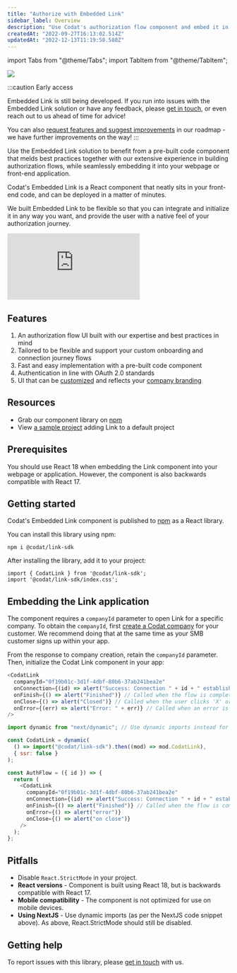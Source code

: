 ```yaml
---
title: "Authorize with Embedded Link"
sidebar_label: Overview
description: "Use Codat's authorization flow component and embed it in your application"
createdAt: "2022-09-27T16:13:02.514Z"
updatedAt: "2022-12-13T11:19:58.588Z"
---
```


import Tabs from "@theme/Tabs";
import TabItem from "@theme/TabItem";

<Head>
  <meta property="og:image" content="/img/link/0014-embedded-link-demo.png"/>
</Head>

![](/img/link/0014-embedded-link-demo.png)

:::caution Early access

Embedded Link is still being developed. If you run into issues with the Embedded Link solution or have any feedback, please [get in touch](mailto:embedded-link@codat.io), or even reach out to us ahead of time for advice!

You can also [request features and suggest improvements](https://portal.productboard.com/codat/12-public-devex-roadmap/c/485-embed-a-pre-built-auth-flow-in-your-website-or-app) in our roadmap - we have further improvements on the way!
:::

Use the Embedded Link solution to benefit from a pre-built code component that melds best practices together with our extensive experience in building authorization flows, while seamlessly embedding it into your webpage or front-end application.

Codat's Embedded Link is a React component that neatly sits in your front-end code, and can be deployed in a matter of minutes.

We built Embedded Link to be flexible so that you can integrate and initialize it in any way you want, and provide the user with a native feel of your authorization journey.

<div style={{ position: "relative", paddingBottom: "56.25%", height: 0 }}>
  <iframe
    src="https://www.loom.com/embed/431f05d4542545c58a3b389d822646a7"
    frameborder="0"
    webkitallowfullscreen
    mozallowfullscreen
    allowfullscreen
    style={{
      position: "absolute",
      top: 0,
      left: 0,
      width: "100%",
      height: "100%",
    }}
  ></iframe>
</div>

## Features

1. An authorization flow UI built with our expertise and best practices in mind
2. Tailored to be flexible and support your custom onboarding and connection journey flows
3. Fast and easy implementation with a pre-built code component
4. Authentication in line with OAuth 2.0 standards
5. UI that can be [customized](/auth-flow/customize/customize-link) and reflects your [company branding](/auth-flow/customize/branding)

## Resources

- Grab our component library on [npm](https://www.npmjs.com/package/@codat/link-sdk)
- View [a sample project](https://github.com/codatio/sample-project-link-sdk) adding Link to a default project

## Prerequisites

You should use React 18 when embedding the Link component into your webpage or application. However, the component is also backwards compatible with React 17.

## Getting started

Codat's Embedded Link component is published to <a className="external" href="https://www.npmjs.com/package/@codat/link-sdk" target="_blank">npm</a> as a React library.

You can install this library using npm:

```
npm i @codat/link-sdk
```

After installing the library, add it to your project:

```
import { CodatLink } from '@codat/link-sdk';
import '@codat/link-sdk/index.css';
```

## Embedding the Link application

The component requires a `companyId` parameter to open Link for a specific company. To obtain the `companyId`, first [create a Codat company](/using-the-api/managing-companies) for your customer. We recommend doing that at the same time as your SMB customer signs up within your app.

From the response to company creation, retain the `companyId` parameter. Then, initialize the Codat Link component in your app:

<Tabs>
<TabItem value="react" label="React">

```js
<CodatLink
  companyId="0f19b01c-3d1f-4dbf-80b6-37ab241bea2e"
  onConnection={(id) => alert("Success: Connection " + id + " established")} // Called each time a connection is established
  onFinish={() => alert("Finished")} // Called when the flow is completed
  onClose={() => alert("Closed")} // Called when the user clicks 'X' or completes the whole flow
  onError={(err) => alert("Error: " + err)} // Called when an error is reached
/>
```

</TabItem>

<TabItem value="next" label="Next.js">

```js
import dynamic from "next/dynamic"; // Use dynamic imports instead for NextJS

const CodatLink = dynamic(
  () => import("@codat/link-sdk").then((mod) => mod.CodatLink),
  { ssr: false }
);

const AuthFlow = ({ id }) => {
  return (
    <CodatLink
      companyId="0f19b01c-3d1f-4dbf-80b6-37ab241bea2e"
      onConnection={(id) => alert("Success: Connection " + id + " established")} // Called each time a connection is established
      onFinish={() => alert("Finished")} // Called when the flow is completed
      onError={() => alert("error")}
      onClose={() => alert("on close")}
    />
  );
};
```

</TabItem>
</Tabs>

## Pitfalls

- Disable `React.StrictMode` in your project.
- **React versions** - Component is built using React 18, but is backwards compatible with React 17.
- **Mobile compatibility** - The component is not optimized for use on mobile devices.
- **Using NextJS** - Use dynamic imports (as per the NextJS code snippet above). As above, React.StrictMode should still be disabled.

## Getting help

To report issues with this library, please [get in touch](mailto:embedded-link@codat.io) with us.
